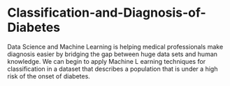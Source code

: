 # Classification-and-Diagnosis-of-Diabetes
Data Science and Machine Learning is helping medical professionals make diagnosis easier by bridging the gap between huge data sets and human knowledge. We can begin to apply Machine L earning techniques for classification in a dataset that describes a population that is under a high risk of the onset of diabetes.

